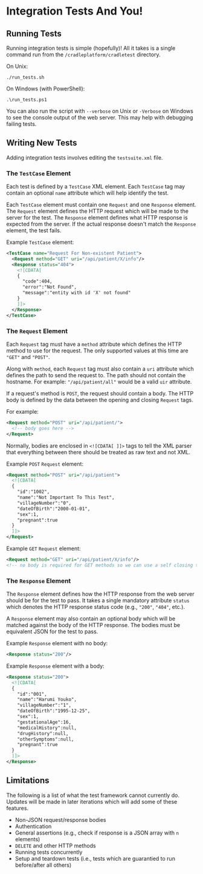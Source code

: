 # Integration Tests And You!

## Running Tests

Running integration tests is simple (hopefully)! All it takes is a single
command run from the `/cradleplatform/cradletest` directory.

On Unix:

```
./run_tests.sh
```

On Windows (with PowerShell):

```
.\run_tests.ps1
```

You can also run the script with `--verbose` on Unix or `-Verbose` on Windows
to see the console output of the web server. This may help with debugging 
failing tests.

## Writing New Tests

Adding integration tests involves editing the `testsuite.xml` file.

### The `TestCase` Element

Each test is defined by a `TestCase` XML element. Each `TestCase` tag may
contain an optional `name` attribute which will help identify the test.

Each `TestCase` element must contain one `Request` and one `Response` element.
The `Request` element defines the HTTP request which will be made to the server
for the test. The `Response` element defines what HTTP response is expected from
the server. If the actual response doesn't match the `Response` element, the 
test fails.

Example `TestCase` element:

``` xml
<TestCase name="Request For Non-existent Patient">
  <Request method="GET" uri="/api/patient/X/info"/>
  <Response status="404">
    <![CDATA[
    {
      "code":404,
      "error":"Not Found",
      "message":"entity with id 'X' not found"
    }
    ]]>
  </Response>
</TestCase>
```

### The `Request` Element

Each `Request` tag must have a `method` attribute which defines the HTTP method
to use for the request. The only supported values at this time are `"GET"` and
`"POST"`.

Along with `method`, each `Request` tag must also contain a `uri` attribute
which defines the path to send the request to. The path should not contain the
hostname. For example: `"/api/patient/all"` would be a valid `uir` attribute.

If a request's method is `POST`, the request should contain a body. The HTTP body
is defined by the data between the opening and closing `Request` tags.

For example:

``` xml
<Request method="POST" uri="/api/patient/">
  <!-- body goes here -->
</Request>
```

Normally, bodies are enclosed in `<![CDATA[ ]]>` tags to tell the XML parser that
everything between there should be treated as raw text and not XML.

Example `POST` `Request` element:

``` xml
<Request method="POST" uri="/api/patient">
  <![CDATA[
  {
    "id":"1002",
    "name":"Not Important To This Test",
    "villageNumber":"0",
    "dateOfBirth":"2000-01-01",
    "sex":1,
    "pregnant":true
  }
  ]]>
</Request>
```

Example `GET` `Request` element:

``` xml
<Request method="GET" uri="/api/patient/X/info"/>
<!-- no body is required for GET methods so we can use a self closing tag -->
```

### The `Response` Element

The `Response` element defines how the HTTP response from the web server should
be for the test to pass. It takes a single mandatory attribute `status` which
denotes the HTTP response status code (e.g., `"200"`, `"404"`, etc.).

A `Response` element may also contain an optional body which will be matched
against the body of the HTTP response. The bodies must be equivalent JSON for
the test to pass.

Example `Response` element with no body:

``` xml
<Response status="200"/>
```

Example `Response` element with a body:

``` xml
<Response status="200">
  <![CDATA[
  {
    "id":"001",
    "name":"Harumi Youko",
    "villageNumber":"1",
    "dateOfBirth":"1995-12-25",
    "sex":1,
    "gestationalAge":16,
    "medicalHistory":null,
    "drugHistory":null,
    "otherSymptoms":null,
    "pregnant":true
  }
  ]]>
</Response>
```

## Limitations

The following is a list of what the test framework cannot currently do. Updates will be
made in later iterations which will add some of these features.

* Non-JSON request/response bodies
* Authentication
* General assertions (e.g., check if response is a JSON array with `n` elements)
* `DELETE` and other HTTP methods
* Running tests concurrently
* Setup and teardown tests (i.e., tests which are guarantied to run before/after all others)
